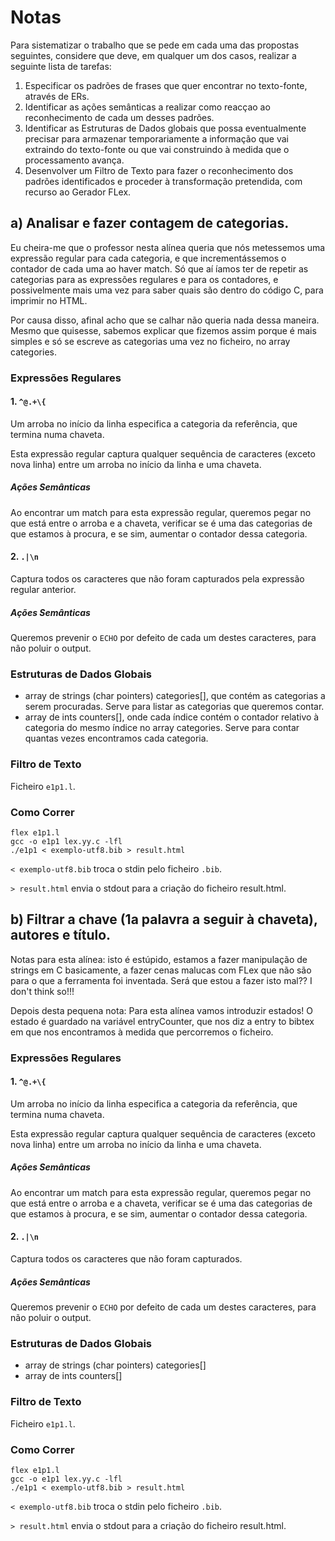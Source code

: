 # Notas

Para sistematizar o trabalho que se pede em cada uma das propostas seguintes, considere que deve, em qualquer
um dos casos, realizar a seguinte lista de tarefas:

1. Especificar os padrões de frases que quer encontrar no texto-fonte, através de ERs.
2. Identificar as ações semânticas a realizar como reacçao ao reconhecimento de cada um desses padrões.
3. Identificar as Estruturas de Dados globais que possa eventualmente precisar para armazenar temporariamente
   a informação que vai extraindo do texto-fonte ou que vai construindo à medida que o processamento avança.
4. Desenvolver um Filtro de Texto para fazer o reconhecimento dos padrões identificados e proceder à transformação
   pretendida, com recurso ao Gerador FLex.

## a) Analisar e fazer contagem de categorias.

Eu cheira-me que o professor nesta alínea queria que nós metessemos uma expressão regular para cada categoria, e que incrementássemos o contador de cada uma ao haver match. Só que aí íamos ter de repetir as categorias para as expressões regulares e para os contadores, e possivelmente mais uma vez para saber quais são dentro do código C, para imprimir no HTML.

Por causa disso, afinal acho que se calhar não queria nada dessa maneira.
Mesmo que quisesse, sabemos explicar que fizemos assim porque é mais simples e só se escreve as categorias uma vez no ficheiro, no array categories.

### Expressões Regulares

#### 1\. **`^@.+\{`**

Um arroba no início da linha especifica a categoria da referência,
que termina numa chaveta.

Esta expressão regular captura qualquer sequência de caracteres (exceto nova linha) entre um arroba no início da linha e uma chaveta.

##### Ações Semânticas

Ao encontrar um match para esta expressão regular, queremos pegar no que está entre o arroba e a chaveta, verificar se é uma das categorias de que estamos à procura, e se sim, aumentar o contador dessa categoria.

#### 2\. **`.|\n`**

Captura todos os caracteres que não foram capturados pela expressão regular anterior.

##### Ações Semânticas

Queremos prevenir o `ECHO` por defeito de cada um destes caracteres, para não poluir o output.

### Estruturas de Dados Globais

* array de strings (char pointers) categories[], que contém as categorias a serem procuradas. Serve para listar as categorias que queremos contar.
* array de ints counters[], onde cada índice contém o contador relativo à categoria do mesmo índice no array categories. Serve para contar quantas vezes encontramos cada categoria.

### Filtro de Texto

Ficheiro `e1p1.l`.

### Como Correr

```text
flex e1p1.l
gcc -o e1p1 lex.yy.c -lfl
./e1p1 < exemplo-utf8.bib > result.html
```

`< exemplo-utf8.bib` troca o stdin pelo ficheiro `.bib`.

`> result.html` envia o stdout para a criação do ficheiro result.html.

## b) Filtrar a chave (1a palavra a seguir à chaveta), autores e título.

Notas para esta alínea: isto é estúpido, estamos a fazer manipulação de strings em C basicamente, a fazer cenas malucas com FLex que não são para o que a ferramenta foi inventada. Será que estou a fazer isto mal?? I don't think so!!!

Depois desta pequena nota: Para esta alínea vamos introduzir estados! O estado é guardado na variável entryCounter, que nos diz a entry to bibtex em que nos encontramos à medida que percorremos o ficheiro.

### Expressões Regulares

#### 1\. **`^@.+\{`**

Um arroba no início da linha especifica a categoria da referência,
que termina numa chaveta.

Esta expressão regular captura qualquer sequência de caracteres (exceto nova linha) entre um arroba no início da linha e uma chaveta.

##### Ações Semânticas

Ao encontrar um match para esta expressão regular, queremos pegar no que está entre o arroba e a chaveta, verificar se é uma das categorias de que estamos à procura, e se sim, aumentar o contador dessa categoria.

#### 2\. **`.|\n`**

Captura todos os caracteres que não foram capturados.

##### Ações Semânticas

Queremos prevenir o `ECHO` por defeito de cada um destes caracteres, para não poluir o output.

### Estruturas de Dados Globais

* array de strings (char pointers) categories[]
* array de ints counters[]

### Filtro de Texto

Ficheiro `e1p1.l`.

### Como Correr

```text
flex e1p1.l
gcc -o e1p1 lex.yy.c -lfl
./e1p1 < exemplo-utf8.bib > result.html
```

`< exemplo-utf8.bib` troca o stdin pelo ficheiro `.bib`.

`> result.html` envia o stdout para a criação do ficheiro result.html.


